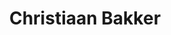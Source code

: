 ---
order: 4
category: residents
layout: post
title: Christiaan Bakker
profession: spacial design 
---